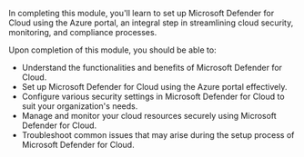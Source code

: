 In completing this module, you'll learn to set up Microsoft Defender for Cloud using the Azure portal, an integral step in streamlining cloud security, monitoring, and compliance processes.

Upon completion of this module, you should be able to:

 -  Understand the functionalities and benefits of Microsoft Defender for Cloud.
 -  Set up Microsoft Defender for Cloud using the Azure portal effectively.
 -  Configure various security settings in Microsoft Defender for Cloud to suit your organization's needs.
 -  Manage and monitor your cloud resources securely using Microsoft Defender for Cloud.
 -  Troubleshoot common issues that may arise during the setup process of Microsoft Defender for Cloud.
